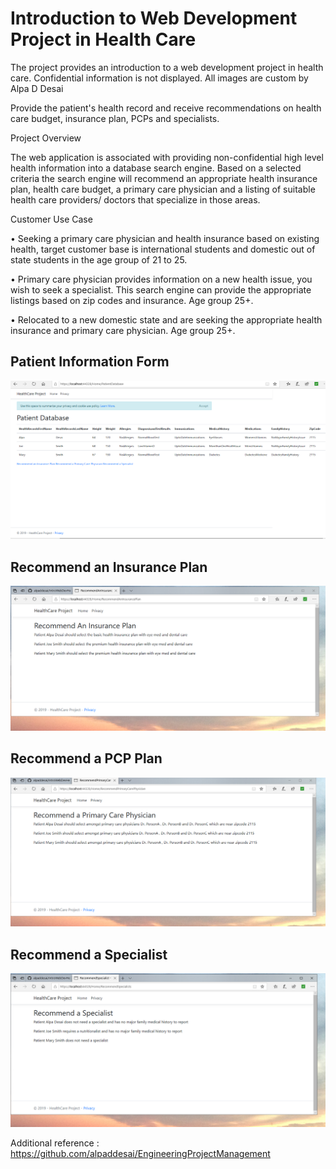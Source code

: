 # Introduction to Web Development Project in Health Care

The project provides an introduction to a web development project in health care. Confidential information is not displayed. All images are custom by Alpa D Desai 

Provide the patient's health record and receive recommendations on health care budget, insurance plan, PCPs and specialists.

Project Overview

The web application is associated with providing non-confidential high level health information into a database search engine. Based on a selected criteria the search engine will recommend an appropriate health insurance plan, health care budget, a primary care physician and a listing of suitable health care providers/ doctors that specialize in those areas.    

Customer Use Case

•	Seeking a primary care physician and health insurance based on existing health, target customer base is international students and domestic out of state students in the age group of 21 to 25.

•	Primary care physician provides information on a new health issue, you wish to seek a specialist. This search engine can provide the appropriate listings based on zip codes and insurance.  Age group 25+.

•	Relocated to a new domestic state and are seeking the appropriate health insurance and primary care physician. Age group 25+.

## Patient Information Form
![image](PatientDatabaseInformation.png)

## Recommend an Insurance Plan
![image](RecommendAnInsurancePlanForPatient.png)

## Recommend a PCP Plan
![image](RecommendAPCPAPatient.png)

## Recommend a Specialist
![image](RecommendASpecialistForPatient.png)

Additional reference : https://github.com/alpaddesai/EngineeringProjectManagement
